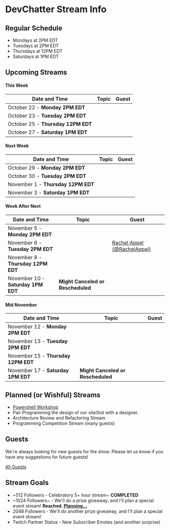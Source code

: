 # DevChatter Stream Info

## Regular Schedule

 - Mondays at 2PM EDT
 - Tuesdays at 2PM EDT
 - Thursdays at 12PM EDT
 - Saturdays at 1PM EDT
 

## Upcoming Streams

#### This Week

| Date and Time                   | Topic         | Guest         |
| ------------------------------- | ------------- | ------------- |
| October 22 - **Monday 2PM EDT** |  |  |
| October 23 - **Tuesday 2PM EDT** |  |  |
| October 25 - **Thursday 12PM EDT** |  |  |
| October 27 - **Saturday 1PM EDT** |  |  |

#### Next Week

| Date and Time                   | Topic         | Guest         |
| ------------------------------- | ------------- | ------------- |
| October 29 - **Monday 2PM EDT** |  |  |
| October 30 - **Tuesday 2PM EDT** |  |  |
| November 1 - **Thursday 12PM EDT** |  |  |
| November 3 - **Saturday 1PM EDT** |  |  |

#### Week After Next

| Date and Time                   | Topic         | Guest         |
| ------------------------------- | ------------- | ------------- |
| November 5 - **Monday 2PM EDT** |  |  |
| November 6 - **Tuesday 2PM EDT** |  | [Rachel Appel (@RachelAppel)](https://twitter.com/RachelAppel) |
| November 8 - **Thursday 12PM EDT** |  |  |
| November 10 - **Saturday 1PM EDT** | **Might Canceled or Rescheduled** |  |

#### Mid November

| Date and Time                   | Topic         | Guest         |
| ------------------------------- | ------------- | ------------- |
| November 12 - **Monday 2PM EDT** |  |  |
| November 13 - **Tuesday 2PM EDT** |  |  |
| November 15 - **Thursday 12PM EDT** |  |  |
| November 17 - **Saturday 1PM EDT** | **Might Canceled or Rescheduled** |  |
 
## Planned (or Wishful) Streams

 - [Powershell Workshop](https://github.com/DevChatter/StreamInfo/issues/11)
 - Pair Programming the design of our site/bot with a designer.
 - Architecture Review and Refactoring Stream
 - Programming Competition Stream (many guests)

## Guests

We're always looking for new guests for the show. Please let us know if you have any suggestions for future guests!
 
[All Guests](Guests.md)

## Stream Goals

 - ~512 Followers - Celebratory 5+ hour stream~ **COMPLETED**
 - ~1024 Followers~ - We'll do a prize giveaway, and I'll plan a special event stream! **Reached. [Planning...](https://github.com/DevChatter/StreamInfo/issues/5)**
 - 2048 Followers - We'll do another prize giveaway, and I'll plan a special event stream!
 - Twitch Partner Status - New Subscriber Emotes (and another surprise)
